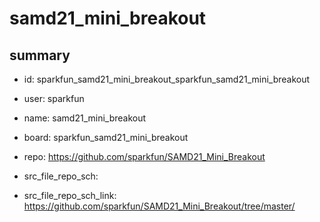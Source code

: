 # samd21_mini_breakout
 
## summary 
* id: sparkfun_samd21_mini_breakout_sparkfun_samd21_mini_breakout
* user: sparkfun
* name: samd21_mini_breakout
* board: sparkfun_samd21_mini_breakout
* repo: https://github.com/sparkfun/SAMD21_Mini_Breakout



* src_file_repo_sch: 
* src_file_repo_sch_link: https://github.com/sparkfun/SAMD21_Mini_Breakout/tree/master/




